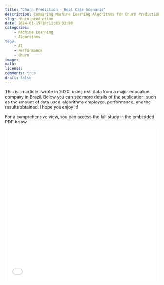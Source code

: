 ```yaml
---
title: "Churn Prediction - Real Case Scenario"
description: Comparing Machine Learning Algorithms for Churn Prediction
slug: churn-prediction
date: 2024-01-19T10:11:03-03:00
categories:
    - Machine Learning
    - Algorithms
tags:
    - AI
    - Performance
    - Churn
image: 
math: 
license: 
comments: true
draft: false
---
```


This is an article I wrote in 2020, using real data from a major education company in Brazil. Below you can see more details of the publication, such as the amount of data used, algorithms employed, performance, and the results obtained. I hope you enjoy it!

For a comprehensive view, you can access the full study in the embedded PDF below.

<iframe src="/pdfs/churn-prediction.pdf" style="width: 100%; height: 500px; border: none;"></iframe>

